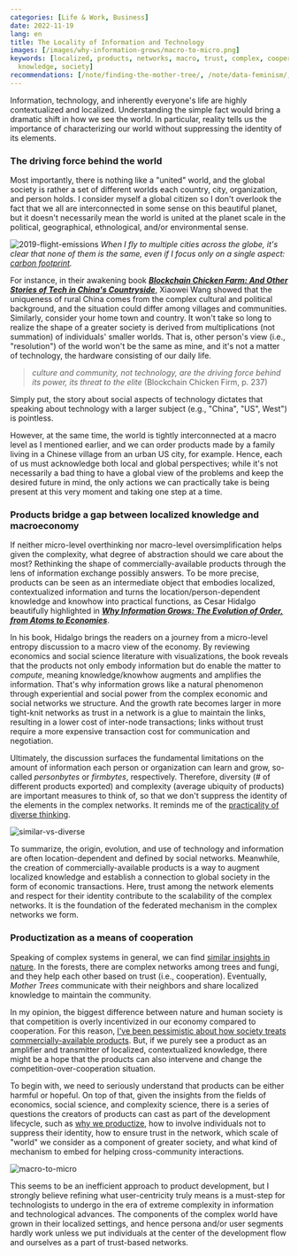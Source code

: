 ```yaml
---
categories: [Life & Work, Business]
date: 2022-11-19
lang: en
title: The Locality of Information and Technology
images: [/images/why-information-grows/macro-to-micro.png]
keywords: [localized, products, networks, macro, trust, complex, cooperation, micro,
  knowledge, society]
recommendations: [/note/finding-the-mother-tree/, /note/data-feminism/, /note/internet-for-the-people/]
---
```


Information, technology, and inherently everyone's life are highly contextualized and localized. Understanding the simple fact would bring a dramatic shift in how we see the world. In particular, reality tells us the importance of characterizing our world without suppressing the identity of its elements.

### The driving force behind the world

Most importantly, there is nothing like a "united" world, and the global society is rather a set of different worlds each country, city, organization, and person holds. I consider myself a global citizen so I don't overlook the fact that we all are interconnected in some sense on this beautiful planet, but it doesn't necessarily mean the world is united at the planet scale in the political, geographical, ethnological, and/or environmental sense.

![2019-flight-emissions](/images/flight-emissions/2019.png) *When I fly to multiple cities across the globe, it's clear that none of them is the same, even if I focus only on a single aspect: [carbon footprint](/note/flight-emissions/).*

For instance, in their awakening book [***Blockchain Chicken Farm: And Other Stories of Tech in China's Countryside***](https://amzn.to/3glInMc), Xiaowei Wang showed that the uniqueness of rural China comes from the complex cultural and political background, and the situation could differ among villages and communities. Similarly, consider your home town and country. It won't take so long to realize the shape of a greater society is derived from multiplications (not summation) of individuals' smaller worlds. That is, other person's view (i.e., "resolution") of the world won't be the same as mine, and it's not a matter of technology, the hardware consisting of our daily life.

> *culture and community, not technology, are the driving force behind its power, its threat to the elite* (Blockchain Chicken Firm, p. 237)

Simply put, the story about social aspects of technology dictates that speaking about technology with a larger subject (e.g., "China", "US", West") is pointless.

However, at the same time, the world is tightly interconnected at a macro level as I mentioned earlier, and we can order products made by a family living in a Chinese village from an urban US city, for example. Hence, each of us must acknowledge both local and global perspectives; while it's not necessarily a bad thing to have a global view of the problems and keep the desired future in mind, the only actions we can practically take is being present at this very moment and taking one step at a time.

### Products bridge a gap between localized knowledge and macroeconomy

If neither micro-level overthinking nor macro-level oversimplification helps given the complexity, what degree of abstraction should we care about the most? Rethinking the shape of commercially-available products through the lens of information exchange possibly answers. To be more precise, products can be seen as an intermediate object that embodies localized, contextualized information and turns the location/person-dependent knowledge and knowhow into practical functions, as Cesar Hidalgo beautifully highlighted in ***[Why Information Grows: The Evolution of Order, from Atoms to Economies](https://amzn.to/3OsbRVy)***. 

In his book, Hidalgo brings the readers on a journey from a micro-level entropy discussion to a macro view of the economy. By reviewing economics and social science literature with visualizations, the book reveals that the products not only embody information but do enable the matter to *compute*, meaning knowledge/knowhow augments and amplifies the information. That's why information grows like a natural phenomenon through experiential and social power from the complex economic and social networks we structure. And the growth rate becomes larger in more tight-knit networks as trust in a network is a glue to maintain the links, resulting in a lower cost of inter-node transactions; links without trust require a more expensive transaction cost for communication and negotiation.

Ultimately, the discussion surfaces the fundamental limitations on the amount of information each person or organization can learn and grow, so-called *personbytes* or *firmbytes*, respectively. Therefore, diversity (# of different products exported) and complexity (average ubiquity of products) are important measures to think of, so that we don't suppress the identity of the elements in the complex networks. It reminds me of the [practicality of diverse thinking](/note/the-power-of-diverse-thinking/).

![similar-vs-diverse](/images/the-power-of-diverse-thinking/similar-vs-diverse.png)

To summarize, the origin, evolution, and use of technology and information are often location-dependent and defined by social networks. Meanwhile, the creation of commercially-available products is a way to augment localized knowledge and establish a connection to global society in the form of economic transactions. Here, trust among the network elements and respect for their identity contribute to the scalability of the complex networks. It is the foundation of the federated mechanism in the complex networks we form.

### Productization as a means of cooperation

Speaking of complex systems in general, we can find [similar insights in nature](/note/finding-the-mother-tree/). In the forests, there are complex networks among trees and fungi, and they help each other based on trust (i.e., cooperation). Eventually, *Mother Trees* communicate with their neighbors and share localized knowledge to maintain the community.

In my opinion, the biggest difference between nature and human society is that competition is overly incentivized in our economy compared to cooperation. For this reason, [I've been pessimistic about how society treats commercially-available products](/note/internet-for-the-people/). But, if we purely see a product as an amplifier and transmitter of localized, contextualized knowledge, there might be a hope that the products can also intervene and change the competition-over-cooperation situation.

To begin with, we need to seriously understand that products can be either harmful or hopeful. On top of that, given the insights from the fields of economics, social science, and complexity science, there is a series of questions the creators of products can cast as part of the development lifecycle, such as [why we productize](/note/the-productize-book/), how to involve individuals not to suppress their identity, how to ensure trust in the network, which scale of "world" we consider as a component of greater society, and what kind of mechanism to embed for helping cross-community interactions.

![macro-to-micro](/images/why-information-grows/macro-to-micro.png)

This seems to be an inefficient approach to product development, but I strongly believe refining what user-centricity truly means is a must-step for technologists to undergo in the era of extreme complexity in information and technological advances. The components of the complex world have grown in their localized settings, and hence persona and/or user segments hardly work unless we put individuals at the center of the development flow and ourselves as a part of trust-based networks.
